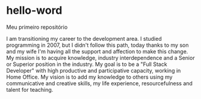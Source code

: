 # hello-word
Meu primeiro repositório 

I am transitioning my career to the development area. I studied programming in 2007, but I didn't follow this path, today thanks to my son and my wife I'm having all the support and affection to make this change. My mission is to acquire knowledge, industry interdependence and a Senior or Superior position in the industry.
My goal is to be a "Full Stack Developer" with high productive and participative capacity, working in Home Office. My vision is to add my knowledge to others using my communicative and creative skills, my life experience, resourcefulness and talent for teaching.
